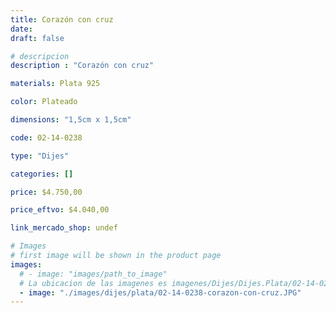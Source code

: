 ```yaml
---
title: Corazón con cruz
date: 
draft: false

# descripcion
description : "Corazón con cruz"

materials: Plata 925

color: Plateado

dimensions: "1,5cm x 1,5cm"

code: 02-14-0238

type: "Dijes"

categories: []

price: $4.750,00

price_eftvo: $4.040,00

link_mercado_shop: undef

# Images
# first image will be shown in the product page
images:
  # - image: "images/path_to_image"
  # La ubicacion de las imagenes es imagenes/Dijes/Dijes.Plata/02-14-0238-corazon-con-cruz
  - image: "./images/dijes/plata/02-14-0238-corazon-con-cruz.JPG"
---
```

